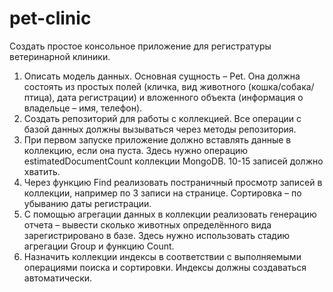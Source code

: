 # pet-clinic

Создать простое консольное приложение для регистратуры ветеринарной клиники.
1.	Описать модель данных. Основная сущность – Pet. Она должна состоять из простых полей (кличка, вид животного (кошка/собака/птица), дата регистрации) и вложенного объекта (информация о владельце – имя, телефон).
2.	Создать репозиторий для работы с коллекцией. Все операции с базой данных должны вызываться через методы репозитория.
3.	При первом запуске приложение должно вставлять данные в коллекцию, если она пуста. Здесь нужно операцию estimatedDocumentCount коллекции MongoDB. 10-15 записей должно хватить.
4.	Через функцию Find реализовать постраничный просмотр записей в коллекции, например по 3 записи на странице. Сортировка – по убыванию даты регистрации.
5.	С помощью агрегации данных в коллекции реализовать генерацию отчета – вывести сколько животных определённого вида зарегистрировано в базе. Здесь нужно использовать стадию агрегации Group и функцию Count.
6.	Назначить коллекции индексы в соответствии с выполняемыми операциями поиска и сортировки. Индексы должны создаваться автоматически.
